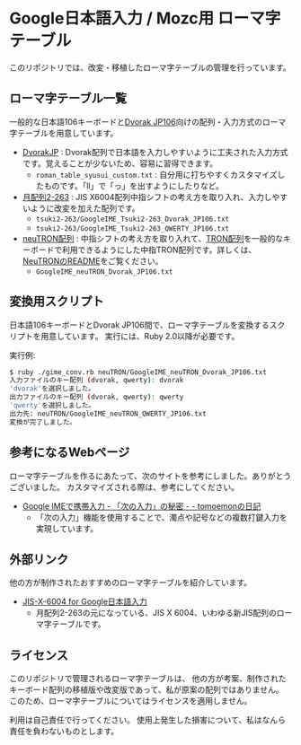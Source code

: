# Google日本語入力 / Mozc用 ローマ字テーブル
このリポジトリでは、改変・移植したローマ字テーブルの管理を行っています。

## ローマ字テーブル一覧
一般的な日本語106キーボードと[Dvorak JP106]向けの配列・入力方式のローマ字テーブルを用意しています。

* [DvorakJP] : Dvorak配列で日本語を入力しやすいように工夫された入力方式です。覚えることが少ないため、容易に習得できます。
	+ `roman_table_syusui_custom.txt` : 自分用に打ちやすくカスタマイズしたものです。「ll」で「っ」を出すようにしたりなど。
* [月配列2-263] : JIS X6004配列中指シフトの考え方を取り入れ、入力しやすいように改変を加えた配列です。
	+ `tsuki2-263/GoogleIME_Tsuki2-263_Dvorak_JP106.txt`
	+ `tsuki2-263/GoogleIME_Tsuki2-263_QWERTY_JP106.txt`
* [neuTRON配列] : 中指シフトの考え方を取り入れて、[TRON配列]を一般的なキーボードで利用できるようにした中指TRON配列です。詳しくは、[NeuTRONのREADME](./neuTRON/README.mkd)をご覧ください。
	+ `GoogleIME_neuTRON_Dvorak_JP106.txt`

[Dvorak JP106]:http://www.vultaire.net/software/dvorak_jp106/
[DvorakJP]:https://web.archive.org/web/20210309063552/http://www7.plala.or.jp/dvorakjp/
[TRON配列]:http://www.personal-media.co.jp/utronkb/tron-layout.html
[月配列2-263]:http://jisx6004.client.jp/tsuki.html
[neuTRON配列]:#file-01_readme_neutron-mkd

## 変換用スクリプト
日本語106キーボードとDvorak JP106間で、ローマ字テーブルを変換するスクリプトを用意しています。
実行には、Ruby 2.0以降が必要です。

実行例:

```sh
$ ruby ./gime_conv.rb neuTRON/GoogleIME_neuTRON_Dvorak_JP106.txt
入力ファイルのキー配列 (dvorak, qwerty): dvorak
'dvorak'を選択しました。
出力ファイルのキー配列 (dvorak, qwerty): qwerty
'qwerty'を選択しました。
出力先: neuTRON/GoogleIME_neuTRON_QWERTY_JP106.txt
変換が完了しました。
```

## 参考になるWebページ
ローマ字テーブルを作るにあたって、次のサイトを参考にしました。ありがとうございました。
カスタマイズされる際は、参考にしてください。

*  [Google IMEで携帯入力 - 「次の入力」の秘密 - - tomoemonの日記](http://tomoemon.hateblo.jp/entry/20101024/p1)
	+ 「次の入力」機能を使用することで、濁点や記号などの複数打鍵入力を実現しています。

## 外部リンク
他の方が制作されたおすすめのローマ字テーブルを紹介しています。

* [JIS-X-6004 for Google日本語入力](https://gist.github.com/ytomino/3610371)
	+ 月配列2-263の元になっている、JIS X 6004、いわゆる新JIS配列のローマ字テーブルです。

## ライセンス
このリポジトリで管理されるローマ字テーブルは、
他の方が考案、制作されたキーボード配列の移植版や改変版であって、私が原案の配列ではありません。
このため、ローマ字テーブルについてはライセンスを適用しません。

利用は自己責任で行ってください。
使用上発生した損害について、私はなんら責任を負わないものとします。
